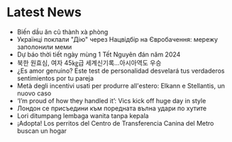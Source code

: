 # Latest News
-  Biến dầu ăn cũ thành xà phòng
-  Українці поклали "Дію" через Нацвідбір на Євробачення: мережу заполонили меми
-  Dự báo thời tiết ngày mùng 1 Tết Nguyên đán năm 2024
-  북한 원효심, 여자 45㎏급 세계신기록…아시아역도 우승
-  ¿Es amor genuino? Este test de personalidad desvelará tus verdaderos sentimientos por tu pareja
-  Metà degli incentivi usati per produrre all'estero: Elkann e Stellantis, un nuovo caso
-  ‘I’m proud of how they handled it’: Vics kick off huge day in style
-  Лондон се присъедини към поредната вълна удари по хутите
-  Lori ditumpang lembaga wanita tanpa kepala
-  ¡Adopta! Los perritos del Centro de Transferencia Canina del Metro buscan un hogar

